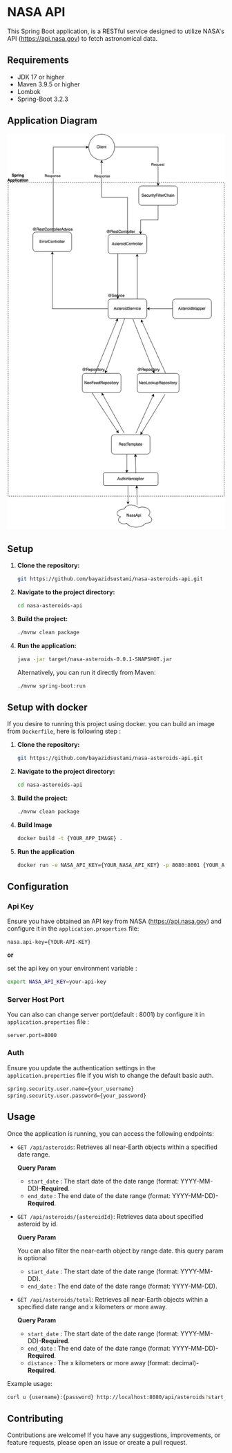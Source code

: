# NASA API 

This Spring Boot application, is a RESTful service designed to utilize NASA's API (https://api.nasa.gov) to fetch astronomical data.

## Requirements

- JDK 17 or higher
- Maven 3.9.5 or higher
- Lombok
- Spring-Boot 3.2.3

## Application Diagram

![Application Diagram](/img/diagram.webp)

## Setup

1. **Clone the repository:**

    ```bash
    git https://github.com/bayazidsustami/nasa-asteroids-api.git
    ```

2. **Navigate to the project directory:**

    ```bash
    cd nasa-asteroids-api
    ```

3. **Build the project:**

    ```bash
    ./mvnw clean package
    ```

4. **Run the application:**

    ```bash
    java -jar target/nasa-asteroids-0.0.1-SNAPSHOT.jar
    ```

   Alternatively, you can run it directly from Maven:

    ```bash
    ./mvnw spring-boot:run
    ```
   
## Setup with docker
If you desire to running this project using docker. you can build an image from `Dockerfile`, here is following step :

1. **Clone the repository:**

    ```bash
    git https://github.com/bayazidsustami/nasa-asteroids-api.git
    ```

2. **Navigate to the project directory:**

    ```bash
    cd nasa-asteroids-api
    ```
   
3. **Build the project:**

    ```bash
    ./mvnw clean package
    ```

4. **Build Image**

    ```bash
    docker build -t {YOUR_APP_IMAGE} .
    ```

5. **Run the application**

    ```bash
    docker run -e NASA_API_KEY={YOUR_NASA_API_KEY} -p 8080:8001 {YOUR_APP_IMAGE}
    ```

## Configuration

### Api Key
Ensure you have obtained an API key from NASA (https://api.nasa.gov) and configure it in the `application.properties` file:

```properties
nasa.api-key={YOUR-API-KEY}
```

**or** 

set the api key on your environment variable :

```bash
export NASA_API_KEY=your-api-key
```

### Server Host Port
You can also can change server port(default : 8001) by configure it in `application.properties` file :

```properties
server.port=8000
```

### Auth
Ensure you update the authentication settings in the `application.properties` file if you wish to change the default basic auth.
```properties
spring.security.user.name={your_username}
spring.security.user.password={your_password}
```

## Usage
Once the application is running, you can access the following endpoints:

- `GET /api/asteroids`: Retrieves all near-Earth objects within a specified date range.
   
   **Query Param**

   - `start_date` : The start date of the date range (format: YYYY-MM-DD)-**Required**.
   - `end_date` : The end date of the date range (format: YYYY-MM-DD)-**Required**.

- `GET /api/asteroids/{asteroidId}`: Retrieves data about specified asteroid by id.
  
   **Query Param**

   You can also filter the near-earth object by range date. this query param is optional
   
   - `start_date` : The start date of the date range (format: YYYY-MM-DD).
   - `end_date` : The end date of the date range (format: YYYY-MM-DD).

- `GET /api/asteroids/total`: Retrieves all near-Earth objects within a specified date range and x kilometers or more away.

  **Query Param**

   - `start_date` : The start date of the date range (format: YYYY-MM-DD)-**Required**.
   - `end_date` : The end date of the date range (format: YYYY-MM-DD)-**Required**.
   - `distance` : The x kilometers or more away (format: decimal)-**Required**.

Example usage:
```bash
curl u {username}:{password} http://localhost:8080/api/asteroids?start_date=2024-02-28&end_date=2024-03-05
```
## Contributing
Contributions are welcome! If you have any suggestions, improvements, or feature requests, please open an issue or create a pull request.


